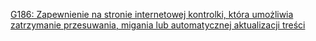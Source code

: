 [G186: Zapewnienie na stronie internetowej kontrolki, która umożliwia zatrzymanie przesuwania, migania lub automatycznej aktualizacji treści](https://www.w3.org/WAI/WCAG22/Techniques/general/G186)